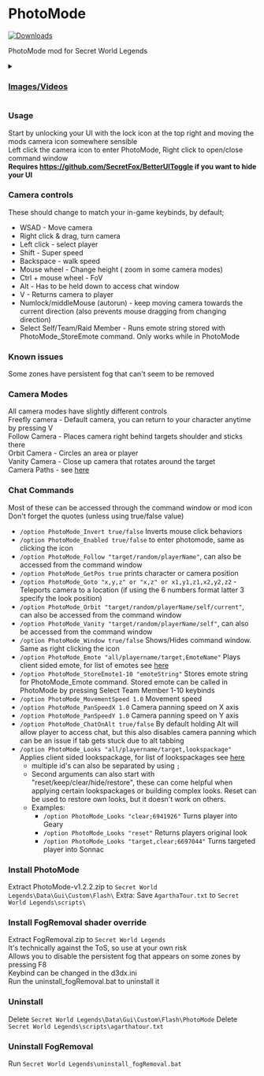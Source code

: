 # PhotoMode
[![Downloads](https://img.shields.io/github/downloads/SecretFox/PhotoMode/total?style=for-the-badge)](https://github.com/SecretFox/PhotoMode/releases)  

PhotoMode mod for Secret World Legends  


<details>
<summary>
<h3><ins>Images/Videos</ins></h3>

</summary>
    
  https://user-images.githubusercontent.com/25548149/185160959-963d5925-ab7b-4798-b55c-340786892cfc.mp4
  
![1](https://user-images.githubusercontent.com/25548149/185174358-f7690e83-fe06-4230-a302-fc40cc86f491.png)
![2](https://user-images.githubusercontent.com/25548149/185180517-5f42335e-7ee7-4f77-aab0-549cba7c8f05.png)
![3](https://user-images.githubusercontent.com/25548149/185174396-7214e6d6-d0c7-4bf0-b764-32e5b400da45.png)
![4](https://user-images.githubusercontent.com/25548149/185175588-5f36af2c-690f-48dc-b4f7-75c81b757c5e.png)
![Starfox-2021-07-09-21-49-13](https://user-images.githubusercontent.com/25548149/185175928-b93431e5-7e54-495b-91a3-3bf884b82834.png)


</details>

### Usage  
Start by unlocking your UI with the lock icon at the top right and moving the mods camera icon somewhere sensible  
Left click the camera icon to enter PhotoMode, Right click to open/close command window  
**Requires https://github.com/SecretFox/BetterUIToggle if you want to hide your UI**

### Camera controls  
These should change to match your in-game keybinds, by default;
* WSAD - Move camera
* Right click & drag, turn camera
* Left click - select player
* Shift - Super speed
* Backspace - walk speed
* Mouse wheel - Change height ( zoom in some camera modes)
* Ctrl + mouse wheel - FoV
* Alt - Has to be held down to access chat window
* V - Returns camera to player
* Numlock/middleMouse (autorun) - keep moving camera towards the current direction (also prevents mouse dragging from changing direction)
* Select Self/Team/Raid Member - Runs emote string stored with PhotoMode_StoreEmote command. Only works while in PhotoMode  

### Known issues
Some zones have persistent fog that can't seem to be removed  

### Camera Modes  
All camera modes have slightly different controls  
Freefly camera - Default camera, you can return to your character anytime by pressing V  
Follow Camera - Places camera right behind targets shoulder and sticks there  
Orbit Camera - Circles an area or player  
Vanity Camera - Close up camera that rotates around the target  
Camera Paths - see [here](https://github.com/SecretFox/PhotoMode/tree/main/CameraPaths)

### Chat Commands  
Most of these can be accessed through the command window or mod icon  
Don't forget the quotes (unless using true/false value)  
* `/option PhotoMode_Invert true/false` Inverts mouse click behaviors
* `/option PhotoMode_Enabled true/false` to enter photomode, same as clicking the icon
* `/option PhotoMode_Follow "target/random/playerName"`, can also be accessed from the command window
* `/option PhotoMode_GetPos true` prints character or camera position
* `/option PhotoMode_Goto "x,y,z" or "x,z" or x1,y1,z1,x2,y2,z2` - Teleports camera to a location (if using the 6 numbers format latter 3 specify the look position)  
* `/option PhotoMode_Orbit "target/random/playerName/self/current"`, can also be accessed from the command window
* `/option PhotoMode_Vanity "target/random/playerName/self"`, can also be accessed from the command window
* `/option PhotoMode_Window true/false` Shows/Hides command window. Same as right clicking the icon
* `/option PhotoMode_Emote "all/playername/target,EmoteName"` Plays client sided emote, for list of emotes see [here](https://github.com/super-jenius/Untold/blob/master/fox/Animation.xml)
* `/option PhotoMode_StoreEmote1-10 "emoteString"` Stores emote string for PhotoMode_Emote command. Stored emote can be called in PhotoMode by pressing Select Team Member 1-10 keybinds  
* `/option PhotoMode_MovementSpeed 1.0` Movement speed  
* `/option PhotoMode_PanSpeedX 1.0` Camera panning speed on X axis  
* `/option PhotoMode_PanSpeedY 1.0` Camera panning speed on Y axis  
* `/option PhotoMode_ChatOnAlt true/false` By default holding Alt will allow player to access chat, but this also disables camera panning which can be an issue if tab gets stuck due to alt tabbing  
* `/option PhotoMode_Looks "all/playername/target,lookspackage"` Applies client sided lookspackage, for list of lookspackages see [here](https://github.com/super-jenius/Untold/blob/master/fox/LooksRDB.xml)  
  * multiple id's can also be separated by using `;`
  * Second arguments can also start with "reset/keep/clear/hide/restore", these can come helpful when applying certain lookspackages or building complex looks. Reset can be used to restore own looks, but it doesn't work on others.
  * Examples:
    * `/option PhotoMode_Looks "clear;6941926"` Turns player into Geary
    * `/option PhotoMode_Looks "reset"` Returns players original look
    * `/option PhotoMode_Looks "target,clear;6697044"` Turns targeted player into Sonnac
### Install PhotoMode
Extract PhotoMode-v1.2.2.zip to `Secret World Legends\Data\Gui\Custom\Flash\`
Extra: Save `AgarthaTour.txt` to `Secret World Legends\scripts\`

### Install FogRemoval shader override
Extract FogRemoval.zip to `Secret World Legends`  
It's technically against the ToS, so use at your own risk  
Allows you to disable the persistent fog that appears on some zones by pressing F8  
Keybind can be changed in the d3dx.ini  
Run the uninstall_fogRemoval.bat to uninstall it  


### Uninstall  
Delete `Secret World Legends\Data\Gui\Custom\Flash\PhotoMode`
Delete `Secret World Legends\scripts\agarthatour.txt`

### Uninstall FogRemoval
Run `Secret World Legends\uninstall_fogRemoval.bat`
